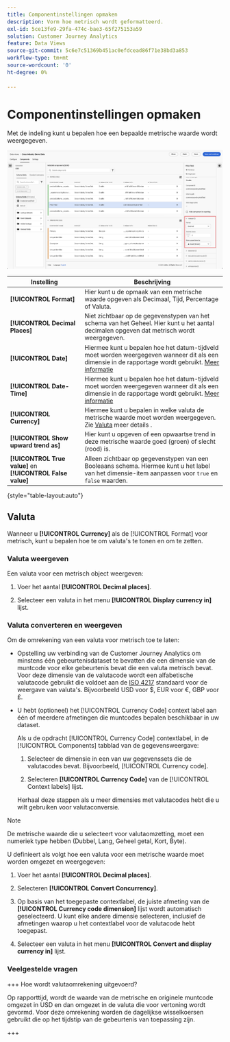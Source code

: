```yaml
---
title: Componentinstellingen opmaken
description: Vorm hoe metrisch wordt geformatteerd.
exl-id: 5ce13fe9-29fa-474c-bae3-65f275153a59
solution: Customer Journey Analytics
feature: Data Views
source-git-commit: 5c6e7c51369b451ac0efdcead86f71e38bd3a853
workflow-type: tm+mt
source-wordcount: '0'
ht-degree: 0%

---
```


# Componentinstellingen opmaken

Met de indeling kunt u bepalen hoe een bepaalde metrische waarde wordt weergegeven.

![Indelingsinstellingen](../assets/format-settings.png)

| Instelling | Beschrijving |
| --- | --- |
| **[!UICONTROL Format]** | Hier kunt u de opmaak van een metrische waarde opgeven als Decimaal, Tijd, Percentage of Valuta. |
| **[!UICONTROL Decimal Places]** | Niet zichtbaar op de gegevenstypen van het schema van het Geheel. Hier kunt u het aantal decimalen opgeven dat metrisch wordt weergegeven. |
| **[!UICONTROL Date]** | Hiermee kunt u bepalen hoe het datum-tijdveld moet worden weergegeven wanneer dit als een dimensie in de rapportage wordt gebruikt. [Meer informatie](../../use-cases/data-views/data-views-usecases.md#date-and-date-time-use-cases) |
| **[!UICONTROL Date-Time]** | Hiermee kunt u bepalen hoe het datum-tijdveld moet worden weergegeven wanneer dit als een dimensie in de rapportage wordt gebruikt. [Meer informatie](../../use-cases/data-views/data-views-usecases.md#date-and-date-time-use-cases) |
| **[!UICONTROL Currency]** | Hiermee kunt u bepalen in welke valuta de metrische waarde moet worden weergegeven. Zie [Valuta](#currency) meer details . |
| **[!UICONTROL Show upward trend as]** | Hier kunt u opgeven of een opwaartse trend in deze metrische waarde goed (groen) of slecht (rood) is. |
| **[!UICONTROL True value]** en **[!UICONTROL False value]** | Alleen zichtbaar op gegevenstypen van een Booleaans schema. Hiermee kunt u het label van het dimensie-item aanpassen voor `true` en `false` waarden. |

{style="table-layout:auto"}


## Valuta

Wanneer u **[!UICONTROL Currency]** als de [!UICONTROL Format] voor metrisch, kunt u bepalen hoe te om valuta&#39;s te tonen en om te zetten.

### Valuta weergeven

Een valuta voor een metrisch object weergeven:

1. Voer het aantal **[!UICONTROL Decimal places]**.

2. Selecteer een valuta in het menu **[!UICONTROL Display currency in]** lijst.


### Valuta converteren en weergeven

Om de omrekening van een valuta voor metrisch toe te laten:

- Opstelling uw verbinding van de Customer Journey Analytics om minstens één gebeurtenisdataset te bevatten die een dimensie van de muntcode voor elke gebeurtenis bevat die een valuta metrisch bevat. Voor deze dimensie van de valutacode wordt een alfabetische valutacode gebruikt die voldoet aan de [ISO 4217](https://www.iso.org/iso-4217-currency-codes.html) standaard voor de weergave van valuta&#39;s. Bijvoorbeeld USD voor $, EUR voor €, GBP voor £.

- U hebt (optioneel) het [!UICONTROL Currency Code] context label aan één of meerdere afmetingen die muntcodes bepalen beschikbaar in uw dataset.

  Als u de opdracht [!UICONTROL Currency Code] contextlabel, in de [!UICONTROL Components] tabblad van de gegevensweergave:

  <!--![Currency Context Label](../assets/currency-context-label.png)-->

   1. Selecteer de dimensie in een van uw gegevenssets die de valutacodes bevat. Bijvoorbeeld, [!UICONTROL Currency code].

   2. Selecteren **[!UICONTROL Currency Code]** van de [!UICONTROL Context labels] lijst.

  Herhaal deze stappen als u meer dimensies met valutacodes hebt die u wilt gebruiken voor valutaconversie.

>[!NOTE]
>
>De metrische waarde die u selecteert voor valutaomzetting, moet een numeriek type hebben (Dubbel, Lang, Geheel getal, Kort, Byte).


U definieert als volgt hoe een valuta voor een metrische waarde moet worden omgezet en weergegeven:

1. Voer het aantal **[!UICONTROL Decimal places]**.

2. Selecteren **[!UICONTROL Convert Concurrency]**.

3. Op basis van het toegepaste contextlabel, de juiste afmeting van de **[!UICONTROL Currency code dimension]** lijst wordt automatisch geselecteerd. U kunt elke andere dimensie selecteren, inclusief de afmetingen waarop u het contextlabel voor de valutacode hebt toegepast.

4. Selecteer een valuta in het menu **[!UICONTROL Convert and display currency in]** lijst.

### Veelgestelde vragen

+++ Hoe wordt valutaomrekening uitgevoerd?

Op rapporttijd, wordt de waarde van de metrische en originele muntcode omgezet in USD en dan omgezet in de valuta die voor vertoning wordt gevormd. Voor deze omrekening worden de dagelijkse wisselkoersen gebruikt die op het tijdstip van de gebeurtenis van toepassing zijn.

+++

